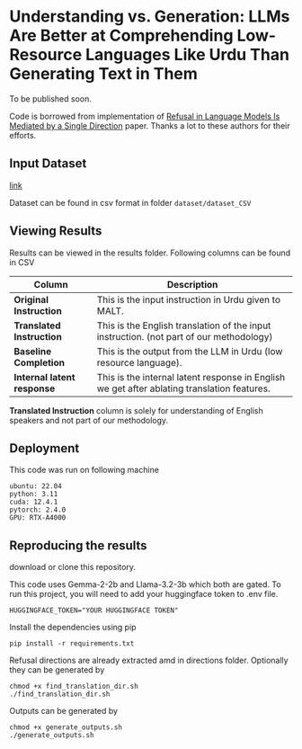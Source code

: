 # Understanding vs. Generation: LLMs Are Better at Comprehending Low-Resource Languages Like Urdu Than Generating Text in Them

To be published soon. 

Code is borrowed from implementation of [Refusal in Language Models Is Mediated by a Single Direction](https://arxiv.org/abs/2406.11717) paper. Thanks a lot to these authors for their efforts.

## Input Dataset
[link](https://huggingface.co/datasets/darthPanda/ur_en_questions)

Dataset can be found in csv format in folder `dataset/dataset_CSV`

## Viewing Results
Results can be viewed in the results folder.
Following columns can be found in CSV


| **Column**                       | **Description**                                                                                             |
|----------------------------------|-------------------------------------------------------------------------------------------------------------|
| **Original Instruction**         | This is the input instruction in Urdu given to MALT.                                                       |
| **Translated Instruction**       | This is the English translation of the input instruction. (not part of our methodology) |
| **Baseline Completion**          | This is the output from the LLM in Urdu (low resource language).                                                 |
| **Internal latent response**      | This is the internal latent response in English we get after ablating translation features.                                |

**Translated Instruction** column is solely for understanding of English speakers and not part of our methodology.

## Deployment

This code was run on following machine

    ubuntu: 22.04
    python: 3.11
    cuda: 12.4.1
    pytorch: 2.4.0
    GPU: RTX-A4000


## Reproducing the results

download or clone this repository.

This code uses Gemma-2-2b and Llama-3.2-3b which both are gated. To run this project, you will need to add your huggingface token to .env file.

    HUGGINGFACE_TOKEN="YOUR HUGGINGFACE TOKEN"

Install the dependencies using pip

    pip install -r requirements.txt

Refusal directions are already extracted amd in directions folder. Optionally they can be generated by

    chmod +x find_translation_dir.sh
    ./find_translation_dir.sh

Outputs can be generated by

    chmod +x generate_outputs.sh
    ./generate_outputs.sh

